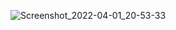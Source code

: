 ![Screenshot_2022-04-01_20-53-33](https://user-images.githubusercontent.com/102584092/161288663-8e701d93-5eb0-456f-b1d9-d1812596c4be.png)
